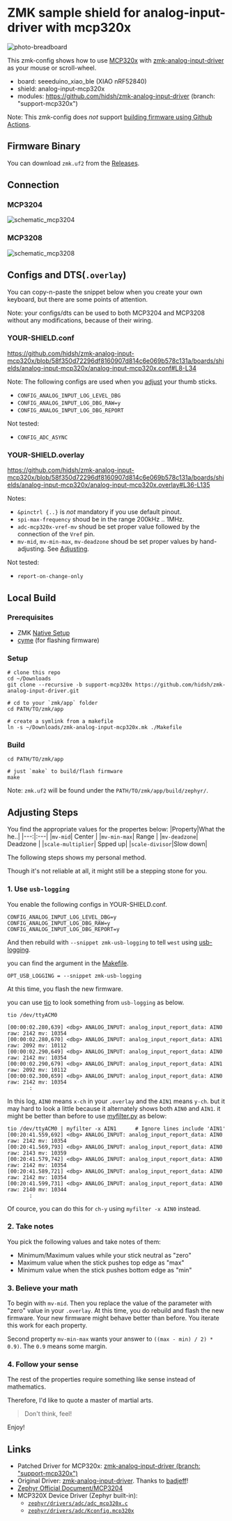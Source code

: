 # ZMK sample shield for analog-input-driver with mcp320x

![photo-breadboard](img/IMG_1603.jpg)

This zmk-config shows how to use [MCP320x](https://www.microchip.com/en-us/product/mcp3204) with [zmk-analog-input-driver](https://github.com/badjeff/zmk-analog-input-driver) as your mouse or scroll-wheel.

- board: seeeduino_xiao_ble (XIAO nRF52840)
- shield: analog-input-mcp320x
- modules: https://github.com/hidsh/zmk-analog-input-driver (branch: "support-mcp320x")

Note: This zmk-config does *not* support [building firmware using Github Actions](https://zmk.dev/docs/user-setup#summary). 

## Firmware Binary
You can download `zmk.uf2` from the [Releases](https://github.com/hidsh/zmk-analog-input-mcp320x/releases).

## Connection
### MCP3204
![schematic_mcp3204](img/wiring-mcp3204.png)

### MCP3208
![schematic_mcp3208](img/wiring-mcp3208.png)

## Configs and DTS(`.overlay`)
You can copy-n-paste the snippet below when you create your own keyboard, but there are some points of attention.

Note: your configs/dts can be used to both MCP3204 and MCP3208 without any modifications, because of their wiring.

### YOUR-SHIELD.conf
https://github.com/hidsh/zmk-analog-input-mcp320x/blob/58f350d72296df8160907d814c6e069b578c131a/boards/shields/analog-input-mcp320x/analog-input-mcp320x.conf#L8-L34

Note: The following configs are used when you [adjust](#adjusting-steps) your thumb sticks.
- `CONFIG_ANALOG_INPUT_LOG_LEVEL_DBG`
- `CONFIG_ANALOG_INPUT_LOG_DBG_RAW=y`
- `CONFIG_ANALOG_INPUT_LOG_DBG_REPORT`

Not tested:
- `CONFIG_ADC_ASYNC` 


### YOUR-SHIELD.overlay
https://github.com/hidsh/zmk-analog-input-mcp320x/blob/58f350d72296df8160907d814c6e069b578c131a/boards/shields/analog-input-mcp320x/analog-input-mcp320x.overlay#L36-L135

Notes:
- `&pinctrl {..}` is *not* mandatory if you use default pinout.
- `spi-max-frequency` shoud be in the range 200kHz .. 1MHz.
- `adc-mcp320x-vref-mv` shoud be set proper value followed by the connection of the `Vref` pin.
- `mv-mid`, `mv-min-max`, `mv-deadzone` shoud be set proper values by hand-adjusting. See [Adjusting](#adjusting-steps).

Not tested:
- `report-on-change-only` 

## Local Build
### Prerequisites
- ZMK [Native Setup](https://zmk.dev/docs/development/local-toolchain/setup/native)
- [cyme](https://github.com/tuna-f1sh/cyme) (for flashing firmware)

### Setup
```
# clone this repo
cd ~/Downloads
git clone --recursive -b support-mcp320x https://github.com/hidsh/zmk-analog-input-driver.git

# cd to your `zmk/app` folder
cd PATH/TO/zmk/app

# create a symlink from a makefile
ln -s ~/Downloads/zmk-analog-input-mcp320x.mk ./Makefile
```

### Build
```
cd PATH/TO/zmk/app

# just `make` to build/flash firmware
make
```

Note: `zmk.uf2` will be found under the `PATH/TO/zmk/app/build/zephyr/`.

## Adjusting Steps
You find the appropriate values for the propertes below:
|Property|What the he..|
|---:|:---|
|`mv-mid`| Center |
|`mv-min-max`| Range |
|`mv-deadzone`| Deadzone |
|`scale-multiplier`| Spped up|
|`scale-divisor`|Slow down|

The following steps shows my personal method.

Though it's not reliable at all, it might still be a stepping stone for you. 

### 1. Use `usb-logging`
You enable the following configs in YOUR-SHIELD.conf.
```
CONFIG_ANALOG_INPUT_LOG_LEVEL_DBG=y
CONFIG_ANALOG_INPUT_LOG_DBG_RAW=y
CONFIG_ANALOG_INPUT_LOG_DBG_REPORT=y
```
And then rebuild with `--snippet zmk-usb-logging` to tell `west` using [usb-logging](https://zmk.dev/docs/development/usb-logging).

you can find the argument in the [Makefile](https://github.com/hidsh/zmk-analog-input-mcp320x/blob/58f350d72296df8160907d814c6e069b578c131a/analog-input-mcp320x.mk#L20). 
```
OPT_USB_LOGGING = --snippet zmk-usb-logging
```
At this time, you flash the new firmware.

you can use [tio](https://github.com/tio/tio) to look something from `usb-logging` as below.
```
tio /dev/ttyACM0

[00:00:02.280,639] <dbg> ANALOG_INPUT: analog_input_report_data: AIN0 raw: 2142 mv: 10354
[00:00:02.280,670] <dbg> ANALOG_INPUT: analog_input_report_data: AIN1 raw: 2092 mv: 10112
[00:00:02.290,649] <dbg> ANALOG_INPUT: analog_input_report_data: AIN0 raw: 2142 mv: 10354
[00:00:02.290,679] <dbg> ANALOG_INPUT: analog_input_report_data: AIN1 raw: 2092 mv: 10112
[00:00:02.300,659] <dbg> ANALOG_INPUT: analog_input_report_data: AIN0 raw: 2142 mv: 10354
       :
```
In this log, `AIN0` means `x-ch` in your `.overlay` and the `AIN1` means `y-ch`. but it may hard to look a little because it alternately shows both `AIN0` and `AIN1`.
it might be better than before to use [myfilter.py](https://gist.github.com/hidsh/a3ee73315be6d654c0cc74f553d0c1a9) as below:
```
tio /dev/ttyACM0 | myfilter -x AIN1      # Ignore lines include 'AIN1'
[00:20:41.559,692] <dbg> ANALOG_INPUT: analog_input_report_data: AIN0 raw: 2142 mv: 10354
[00:20:41.569,793] <dbg> ANALOG_INPUT: analog_input_report_data: AIN0 raw: 2143 mv: 10359
[00:20:41.579,742] <dbg> ANALOG_INPUT: analog_input_report_data: AIN0 raw: 2142 mv: 10354
[00:20:41.589,721] <dbg> ANALOG_INPUT: analog_input_report_data: AIN0 raw: 2142 mv: 10354
[00:20:41.599,731] <dbg> ANALOG_INPUT: analog_input_report_data: AIN0 raw: 2140 mv: 10344
       :
```
Of cource, you can do this for `ch-y` using `myfilter -x AIN0` instead.

### 2. Take notes
You pick the following values and take notes of them:
- Minimum/Maximum values while your stick neutral as "zero"
- Maximum value when the stick pushes top edge as "max"
- Minimum value when the stick pushes bottom edge as "min"

### 3. Believe your math
To begin with `mv-mid`.
Then you replace the value of the parameter with "zero" value in your `.overlay`.
At this time, you do rebuild and flash the new firmware.
Your new firmware might behave better than before.
You iterate this work for each property.

Second property `mv-min-max` wants your answer to `((max - min) / 2) * 0.9)`. The `0.9` means some margin.

### 4. Follow your sense
The rest of the properties require something like sense instead of mathematics.

Therefore, I'd like to quote a master of martial arts.

> Don't think, feel!

Enjoy!

## Links
- Patched Driver for MCP320x: [zmk-analog-input-driver (branch: "support-mcp320x")](https://github.com/hidsh/zmk-analog-input-driver/tree/support-mcp320x)
- Original Driver: [zmk-analog-input-driver](https://github.com/badjeff/zmk-analog-input-driver). Thanks to [badjeff](https://github.com/badjeff)!
- [Zephyr Official Document/MCP3204](https://docs.zephyrproject.org/latest/build/dts/api/bindings/adc/microchip%2Cmcp3204.html)
- MCP320X Device Driver (Zephyr built-in):
  - [`zephyr/drivers/adc/adc_mcp320x.c`](https://github.com/zephyrproject-rtos/zephyr/blob/main/drivers/adc/adc_mcp320x.c)
  - [`zephyr/drivers/adc/Kconfig.mcp320x`](https://github.com/zephyrproject-rtos/zephyr/blob/main/drivers/adc/Kconfig.mcp320x)
